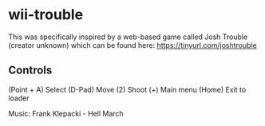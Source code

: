 # wii-trouble
This was specifically inspired by a web-based game called Josh Trouble (creator unknown) which can be found here: https://tinyurl.com/joshtrouble

## Controls
(Point + A) Select
(D-Pad) Move
(2) Shoot
(+) Main menu
(Home) Exit to loader

Music: Frank Klepacki - Hell March
